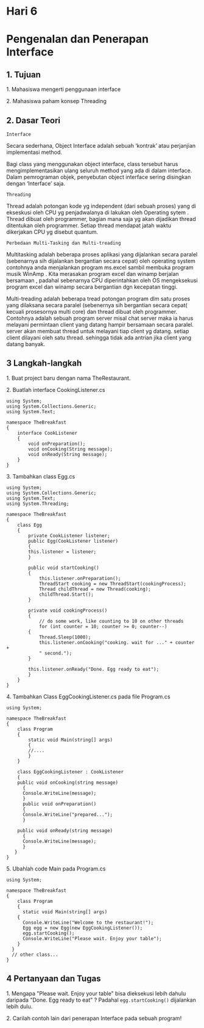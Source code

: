 <h1> Hari 6</h2>
<h1> Pengenalan dan Penerapan Interface</h1>

<h2>1. Tujuan</h2>
<p>1. Mahasiswa mengerti penggunaan interface</p>
<p>2. Mahasiswa paham konsep Threading</p>

<h2>2. Dasar Teori</h2>

<p><code>Interface</code></p>
<p>Secara sederhana, Object Interface adalah sebuah ‘kontrak’ atau perjanjian implementasi
method.</p>

<p>Bagi class yang menggunakan object interface, class tersebut harus mengimplementasikan
ulang seluruh method yang ada di dalam interface. Dalam pemrograman objek, penyebutan
object interface sering disingkan dengan ‘Interface’ saja.</p>

<p><code>Threading</p></code>
<p>Thread adalah potongan kode yg independent (dari sebuah proses) yang di ekseskusi oleh
CPU yg penjadwalanya di lakukan oleh Operating sytem . Thread dibuat oleh programmer,
bagian mana saja yg akan dijadikan thread ditentukan oleh programmer. Setiap thread
mendapat jatah waktu dikerjakan CPU yg disebut quantum.</p>


<p><code>Perbedaan Multi-Tasking dan Multi-treading</code><p>
  
<p>Multitasking adalah beberapa proses aplikasi yang dijalankan secara paralel (sebenarnya sih
dijalankan bergantian secara cepat) oleh operating system contohnya anda menjalankan
program ms.excel sambil membuka program musik WinAmp . Kita merasakan program excel
dan winamp berjalan bersamaan , padahal sebenarnya CPU diperintahkan oleh OS
mengeksekusi program excel dan winamp secara bergantian dgn kecepatan tinggi.</p>
  
  
<p>Multi-treading adalah beberapa tread potongan program dlm satu proses yang dilaksana
secara paralel (sebenernya sih bergantian secara cepat( kecuali prosesornya multi core) dan
thread dibuat oleh programmer. Contohnya adalah sebuah program server misal chat server
maka ia harus melayani permintaan client yang datang hampir bersamaan secara paralel.
server akan membuat thread untuk melayani tiap client yg datang. setiap client dilayani oleh
satu thread. sehingga tidak ada antrian jika client yang datang banyak.</p>

<h2>3 Langkah-langkah</h2>
<p>1. Buat project baru dengan nama TheRestaurant.</p>
<p>2. Buatlah interface CookingListener.cs</p>

```
using System;
using System.Collections.Generic;
using System.Text;

namespace TheBreakfast
{
    interface CookListener
    {
        void onPreparation();
        void onCooking(String message);
        void onReady(String message);
    }
}
```

<p>3. Tambahkan class Egg.cs</p>

```
using System;
using System.Collections.Generic;
using System.Text;
using System.Threading;

namespace TheBreakfast
{
    class Egg
    {
        private CookListener listener;
        public Egg(CookListener listener)
        {
        this.listener = listener;
        }
        
        public void startCooking()
        {
            this.listener.onPreparation();
            ThreadStart cooking = new ThreadStart(cookingProcess);
            Thread childThread = new Thread(cooking);
            childThread.Start();
        }
        
        private void cookingProcess()
        {
            // do some work, like counting to 10 on other threads
            for (int counter = 10; counter >= 0; counter--)
        {
            Thread.Sleep(1000);
            this.listener.onCooking("cooking. wait for ..." + counter +
            " second.");
        }
        
        this.listener.onReady("Done. Egg ready to eat");
        }
    }
}
```

<p>4. Tambahkan Class EggCookingListener.cs pada file Program.cs</p>

```
using System;

namespace TheBreakfast
{
    class Program
    {
        static void Main(string[] args)
        {
        //....
        }
    }
    
    class EggCookingListener : CookListener
    {
    public void onCooking(string message)
      {
      Console.WriteLine(message);
      }
      public void onPreparation()
      {
      Console.WriteLine("prepared...");
      }

    public void onReady(string message)
      {
      Console.WriteLine(message);
      }
   }
}
```

<p>5. Ubahlah code Main pada Program.cs</p>

```
using System;

namespace TheBreakfast
{
    class Program
    {
      static void Main(string[] args)
    {
      Console.WriteLine("Welcome to the restaurant!");
      Egg egg = new Egg(new EggCookingListener());
      egg.startCooking();
      Console.WriteLine("Please wait. Enjoy your table");
    }
  }
  // other class...
}
```

<h2> 4 Pertanyaan dan Tugas</h2>

<p>1. Mengapa "Please wait. Enjoy your table" bisa dieksekusi lebih dahulu daripada
  "Done. Egg ready to eat" ? Padahal <code>egg.startCooking()</code> dijalankan lebih dulu.</p>

<p>2. Carilah contoh lain dari penerapan Interface pada sebuah program!</p>

